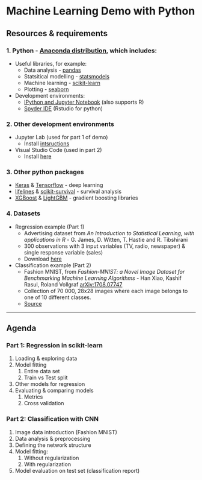 # Machine Learning Demo with Python

## Resources & requirements
### 1. Python - [Anaconda distribution](https://www.anaconda.com/products/individual), which includes:
- Useful libraries, for example:
    - Data analysis - [pandas](https://pandas.pydata.org)
    - Statsitical modelling - [statsmodels](https://www.statsmodels.org/stable/index.html) 
    - Machine learning - [scikit-learn](https://scikit-learn.org/stable)
    - Plotting - [seaborn](https://seaborn.pydata.org/index.html) 
- Development environments:
    - [IPython and Jupyter Notebook](https://ipython.org/) (also supports R)
    - [Spyder IDE](https://www.spyder-ide.org/) (Rstudio for python)

### 2. Other development environments
- Jupyter Lab (used for part 1 of demo)
    - Install [intsructions](https://jupyter.org/install.html)
- Visual Studio Code (used in part 2)
    - Install [here](https://code.visualstudio.com/)
        
### 3. Other python packages
- [Keras](https://keras.io/) & [Tensorflow](https://www.tensorflow.org/) - deep learning
- [lifelines](https://lifelines.readthedocs.io/en/latest/) & [scikit-survival](https://scikit-survival.readthedocs.io/en/latest/) - survival analysis
- [XGBoost](https://xgboost.readthedocs.io/en/latest/) & [LightGBM](https://lightgbm.readthedocs.io/en/latest/) - gradient boosting libraries 

### 4. Datasets
- Regression example (Part 1)
    - Advertising dataset from *An Introduction to Statistical Learning, with applications in R* - G. James, D. Witten,  T. Hastie and R. Tibshirani 
    - 300 observations with 3 input variables (TV, radio, newspaper) & single response variable (sales)
    - Download [here](http://faculty.marshall.usc.edu/gareth-james/ISL/data.html)
- Classification example (Part 2)
    - Fashion MNIST, from *Fashion-MNIST: a Novel Image Dataset for Benchmarking Machine Learning Algorithms* - Han Xiao, Kashif Rasul, Roland Vollgraf [arXiv:1708.07747](https://arxiv.org/abs/1708.07747)
    - Collection of 70 000, 28x28 images where each image belongs to one of 10 different classes.
    - [Source](https://github.com/zalandoresearch/fashion-mnist)
    
---

## Agenda
### Part 1: Regression in scikit-learn
1. Loading & exploring data
2. Model fitting 
    1. Entire data set
    2. Train vs Test split
3. Other models for regression
4. Evaluating & comparing models
    1. Metrics
    2. Cross validation

### Part 2: Classification with CNN
1. Image data introduction (Fashion MNIST)
2. Data analysis & preprocessing
3. Defining the network structure
4. Model fitting:
    1. Without regularization
    2. With regularization
5. Model evaluation on test set (classification report)